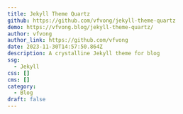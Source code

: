 ```yaml
---
title: Jekyll Theme Quartz
github: https://github.com/vfvong/jekyll-theme-quartz
demo: https://vfvong.blog/jekyll-theme-quartz/
author: vfvong
author_link: https://github.com/vfvong
date: 2023-11-30T14:57:50.864Z
description: A crystalline Jekyll theme for blog
ssg:
  - Jekyll
css: []
cms: []
category:
  - Blog
draft: false
---
```

